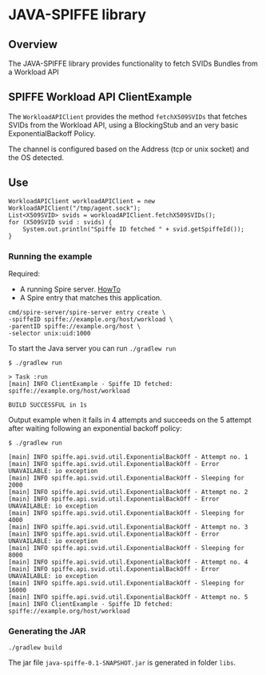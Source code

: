 # JAVA-SPIFFE library

## Overview

The JAVA-SPIFFE library provides functionality to fetch SVIDs Bundles from a Workload API

## SPIFFE Workload API ClientExample

The `WorkloadAPIClient` provides the method `fetchX509SVIDs` that fetches SVIDs from the Workload API,
using a BlockingStub and an very basic ExponentialBackoff Policy.

The channel is configured based on the Address (tcp or unix socket) and the OS detected.

## Use
```
WorkloadAPIClient workloadAPIClient = new WorkloadAPIClient("/tmp/agent.sock");
List<X509SVID> svids = workloadAPIClient.fetchX509SVIDs();
for (X509SVID svid : svids) {
    System.out.println("Spiffe ID fetched " + svid.getSpiffeId());
}
```

### Running the example

Required:
* A running Spire server. [HowTo](https://github.com/spiffe/spire#installing-spire-server-and-agent)
* A Spire entry that matches this application.
```
cmd/spire-server/spire-server entry create \
-spiffeID spiffe://example.org/host/workload \
-parentID spiffe://example.org/host \
-selector unix:uid:1000
```

To start the Java server you can run `./gradlew run`

```
$ ./gradlew run

> Task :run
[main] INFO ClientExample - Spiffe ID fetched: spiffe://example.org/host/workload

BUILD SUCCESSFUL in 1s

```

Output example when it fails in 4 attempts and succeeds on the 5 attempt after waiting following an exponential backoff policy:

```
$ ./gradlew run

[main] INFO spiffe.api.svid.util.ExponentialBackOff - Attempt no. 1
[main] INFO spiffe.api.svid.util.ExponentialBackOff - Error UNAVAILABLE: io exception
[main] INFO spiffe.api.svid.util.ExponentialBackOff - Sleeping for 2000
[main] INFO spiffe.api.svid.util.ExponentialBackOff - Attempt no. 2
[main] INFO spiffe.api.svid.util.ExponentialBackOff - Error UNAVAILABLE: io exception
[main] INFO spiffe.api.svid.util.ExponentialBackOff - Sleeping for 4000
[main] INFO spiffe.api.svid.util.ExponentialBackOff - Attempt no. 3
[main] INFO spiffe.api.svid.util.ExponentialBackOff - Error UNAVAILABLE: io exception
[main] INFO spiffe.api.svid.util.ExponentialBackOff - Sleeping for 8000
[main] INFO spiffe.api.svid.util.ExponentialBackOff - Attempt no. 4
[main] INFO spiffe.api.svid.util.ExponentialBackOff - Error UNAVAILABLE: io exception
[main] INFO spiffe.api.svid.util.ExponentialBackOff - Sleeping for 16000
[main] INFO spiffe.api.svid.util.ExponentialBackOff - Attempt no. 5
[main] INFO ClientExample - Spiffe ID fetched: spiffe://example.org/host/workload

```

### Generating the JAR 

```
./gradlew build
```

The jar file `java-spiffe-0.1-SNAPSHOT.jar` is generated in folder `libs`.